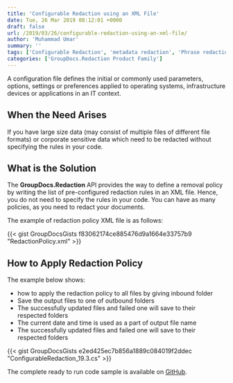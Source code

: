 ```yaml
---
title: 'Configurable Redaction using an XML File'
date: Tue, 26 Mar 2019 08:12:01 +0000
draft: false
url: /2019/03/26/configurable-redaction-using-an-xml-file/
author: 'Muhammad Umar'
summary: ''
tags: ['Configurable Redaction', 'metadata redaction', 'Phrase redaction', 'GroupDocs.Redaction for .NET']
categories: ['GroupDocs.Redaction Product Family']
---
```


  
A configuration file defines the initial or commonly used parameters, options, settings or preferences applied to operating systems, infrastructure devices or applications in an IT context.  

## When the Need Arises

If you have large size data (may consist of multiple files of different file formats) or corporate sensitive data which need to be redacted without specifying the rules in your code.

## What is the Solution

The **GroupDocs.Redaction** API provides the way to define a removal policy by writing the list of pre-configured redaction rules in an XML file. Hence, you do not need to specify the rules in your code. You can have as many policies, as you need to redact your documents.

The example of redaction policy XML file is as follows:

{{< gist GroupDocsGists f83062174ce885476d9a1664e33757b9 "RedactionPolicy.xml" >}}

## How to Apply Redaction Policy

The example below shows:

*   how to apply the redaction policy to all files by giving inbound folder
*   Save the output files to one of outbound folders
*   The successfully updated files and failed one will save to their respected folders
*   The current date and time is used as a part of output file name
*   The successfully updated files and failed one will save to their respected folders

{{< gist GroupDocsGists e2ed425ec7b856a1889c084019f2ddec "ConfigurableRedaction_19.3.cs" >}}

The complete ready to run code sample is available on [GitHub](https://github.com/groupdocs-viewer/GroupDocs.Viewer-for-.NET/).





